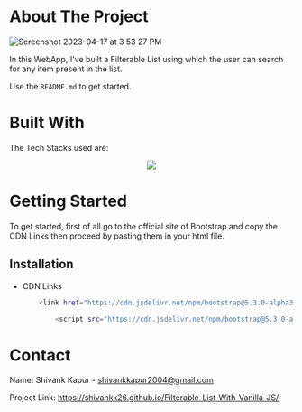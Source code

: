 <!-- ABOUT THE PROJECT -->
# About The Project
![Screenshot 2023-04-17 at 3 53 27 PM](https://user-images.githubusercontent.com/115289871/235344221-53eb3a9d-2763-41dc-8fb5-10dd568cb601.png)



In this WebApp, I've built a Filterable List using which the user can search for any item present in the list.

Use the `README.md` to get started.



<!-- BUILT WITH -->
# Built With

The Tech Stacks used are:

<div align="center">
<a href="https://skillicons.dev">
    <img src="https://skillicons.dev/icons?i=html,css,js,bootstrap" />
</a>
</div>



<!-- GETTING STARTED -->
# Getting Started
To get started, first of all go to the official site of Bootstrap and copy the CDN Links then proceed by pasting them in your html file. 

## Installation


* CDN Links

  ```sh
      <link href="https://cdn.jsdelivr.net/npm/bootstrap@5.3.0-alpha3/dist/css/bootstrap.min.css" rel="stylesheet" integrity="sha384-KK94CHFLLe+nY2dmCWGMq91rCGa5gtU4mk92HdvYe+M/SXH301p5ILy+dN9+nJOZ" crossorigin="anonymous">
  ```
  
  ```sh
          <script src="https://cdn.jsdelivr.net/npm/bootstrap@5.3.0-alpha3/dist/js/bootstrap.bundle.min.js" integrity="sha384-ENjdO4Dr2bkBIFxQpeoTz1HIcje39Wm4jDKdf19U8gI4ddQ3GYNS7NTKfAdVQSZe" crossorigin="anonymous"></script>
  ```
  



<!-- CONTACT -->
# Contact

Name: Shivank Kapur - shivankkapur2004@gmail.com

Project Link: https://shivankk26.github.io/Filterable-List-With-Vanilla-JS/
